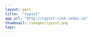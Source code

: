 ```yaml
---
layout: post
title:  "typist"
app_url: "http://typist.risk-redux.io"
thumbnail: /images/typist.png
tags:
---
```

